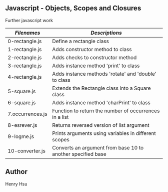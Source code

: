 ## Javascript - Objects, Scopes and Closures

Further javascript work

|           *Filenames*           |                    *Descriptions*                                       |
|---------------------------------|-------------------------------------------------------------------------|
| 0-rectangle.js                  | Define a rectangle class                                                |
| 1-rectangle.js                  | Adds constructor method to class                                        |
| 2-rectangle.js                  | Adds checks to constructor method                                       |
| 3-rectangle.js                  | Adds instance method 'print' to class                                   |
| 4-rectangle.js                  | Adds instance methods 'rotate' and 'double' to class                    |
| 5-square.js                     | Extends the Rectangle class into a Square class                         |
| 6-square.js                     | Adds instance method 'charPrint' to class                               |
| 7.occurrences.js                | Function to return the number of occurrences in a list                  |
| 8-esrever.js                    | Returns reversed version of list argument                               |
| 9-logme.js                      | Prints arguments using variables in different scopes                    |
| 10-converter.js                 | Converts an argument from base 10 to another specified base             |


## Author
Henry Hsu
